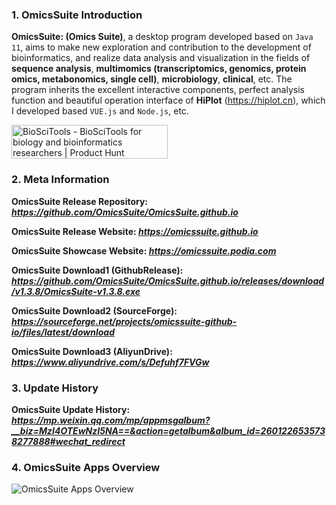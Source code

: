### 1. OmicsSuite Introduction
**OmicsSuite: (Omics Suite)**, a desktop program developed based on `Java 11`, aims to make new exploration and contribution to the development of bioinformatics, and realize data analysis and visualization in the fields of **sequence analysis**, **multimomics (transcriptomics, genomics, protein omics, metabonomics, single cell)**, **microbiology**, **clinical**, etc. The program inherits the excellent interactive components, perfect analysis function and beautiful operation interface of **HiPlot** (https://hiplot.cn), which I developed based `VUE.js` and `Node.js`, etc.

<a href="https://www.producthunt.com/posts/bioscitools?utm_source=badge-featured&utm_medium=badge&utm_souce=badge-bioscitools" target="_blank">
<img src="https://api.producthunt.com/widgets/embed-image/v1/featured.svg?post_id=386938&theme=light" alt="BioSciTools - BioSciTools&#0032;for&#0032;biology&#0032;and&#0032;bioinformatics&#0032;researchers | Product Hunt" style="width: 250px; height: 54px;" width="250" height="54" />
</a>

### 2. Meta Information
**OmicsSuite Release Repository: _https://github.com/OmicsSuite/OmicsSuite.github.io_**

**OmicsSuite Release Website: _https://omicssuite.github.io_**

**OmicsSuite Showcase Website: _https://omicssuite.podia.com_**

**OmicsSuite Download1 (GithubRelease): _https://github.com/OmicsSuite/OmicsSuite.github.io/releases/download/v1.3.8/OmicsSuite-v1.3.8.exe_**

**OmicsSuite Download2 (SourceForge): _https://sourceforge.net/projects/omicssuite-github-io/files/latest/download_**

**OmicsSuite Download3 (AliyunDrive): _https://www.aliyundrive.com/s/Defuhf7FVGw_**

### 3. Update History
**OmicsSuite Update History: _https://mp.weixin.qq.com/mp/appmsgalbum?__biz=MzI4OTEwNzI5NA==&action=getalbum&album_id=2601226535738277888#wechat_redirect_**

### 4. OmicsSuite Apps Overview
![OmicsSuite Apps Overview](https://mmbiz.qpic.cn/mmbiz_png/2kzTYj03uPChs9VVPiakP6YIAfLqSIWTKj2n5KWHEsVXhep3cibA8IvyFv1ZgmiakBSIbpyxgA3ILZl7Wv04ybxPQ/640?wx_fmt=png&wxfrom=5&wx_lazy=1&wx_co=1)
